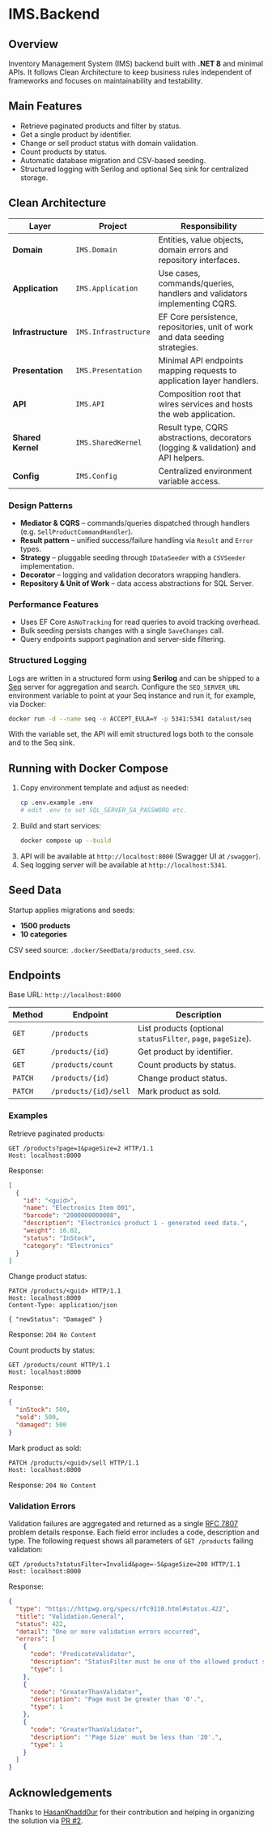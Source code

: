 # IMS.Backend

## Overview
Inventory Management System (IMS) backend built with **.NET 8** and minimal APIs. It follows Clean Architecture to keep business rules independent of frameworks and focuses on maintainability and testability.

## Main Features
- Retrieve paginated products and filter by status.
- Get a single product by identifier.
- Change or sell product status with domain validation.
- Count products by status.
- Automatic database migration and CSV-based seeding.
- Structured logging with Serilog and optional Seq sink for centralized storage.


## Clean Architecture
| Layer | Project | Responsibility |
|-------|---------|---------------|
| **Domain** | `IMS.Domain` | Entities, value objects, domain errors and repository interfaces. |
| **Application** | `IMS.Application` | Use cases, commands/queries, handlers and validators implementing CQRS. |
| **Infrastructure** | `IMS.Infrastructure` | EF Core persistence, repositories, unit of work and data seeding strategies. |
| **Presentation** | `IMS.Presentation` | Minimal API endpoints mapping requests to application layer handlers. |
| **API** | `IMS.API` | Composition root that wires services and hosts the web application. |
| **Shared Kernel** | `IMS.SharedKernel` | Result type, CQRS abstractions, decorators (logging & validation) and API helpers. |
| **Config** | `IMS.Config` | Centralized environment variable access. |

### Design Patterns
- **Mediator & CQRS** – commands/queries dispatched through handlers (e.g. `SellProductCommandHandler`).
- **Result pattern** – unified success/failure handling via `Result` and `Error` types.
- **Strategy** – pluggable seeding through `IDataSeeder` with a `CSVSeeder` implementation.
- **Decorator** – logging and validation decorators wrapping handlers.
- **Repository & Unit of Work** – data access abstractions for SQL Server.

### Performance Features
- Uses EF Core `AsNoTracking` for read queries to avoid tracking overhead.
- Bulk seeding persists changes with a single `SaveChanges` call.
- Query endpoints support pagination and server-side filtering.

### Structured Logging
Logs are written in a structured form using **Serilog** and can be shipped to a
[Seq](https://datalust.co/seq) server for aggregation and search. Configure the
`SEQ_SERVER_URL` environment variable to point at your Seq instance and run it,
for example, via Docker:

```bash
docker run -d --name seq -e ACCEPT_EULA=Y -p 5341:5341 datalust/seq
```

With the variable set, the API will emit structured logs both to the console and
to the Seq sink.

## Running with Docker Compose
1. Copy environment template and adjust as needed:
   ```bash
   cp .env.example .env
   # edit .env to set SQL_SERVER_SA_PASSWORD etc.
   ```
2. Build and start services:
   ```bash
   docker compose up --build
   ```
3. API will be available at `http://localhost:8000` (Swagger UI at `/swagger`).
4. Seq logging server will be available at `http://localhost:5341`.

## Seed Data
Startup applies migrations and seeds:
- **1500 products**
- **10 categories**

CSV seed source: `.docker/SeedData/products_seed.csv`.

## Endpoints
Base URL: `http://localhost:8000`

| Method | Endpoint | Description |
|--------|---------|-------------|
| `GET` | `/products` | List products (optional `statusFilter`, `page`, `pageSize`). |
| `GET` | `/products/{id}` | Get product by identifier. |
| `GET` | `/products/count` | Count products by status. |
| `PATCH` | `/products/{id}` | Change product status. |
| `PATCH` | `/products/{id}/sell` | Mark product as sold. |

### Examples
Retrieve paginated products:
```http
GET /products?page=1&pageSize=2 HTTP/1.1
Host: localhost:8000
```
Response:
```json
[
  {
    "id": "<guid>",
    "name": "Electronics Item 001",
    "barcode": "2000000000008",
    "description": "Electronics product 1 - generated seed data.",
    "weight": 16.02,
    "status": "InStock",
    "category": "Electronics"
  }
]
```

Change product status:
```http
PATCH /products/<guid> HTTP/1.1
Host: localhost:8000
Content-Type: application/json

{ "newStatus": "Damaged" }
```
Response: `204 No Content`

Count products by status:
```http
GET /products/count HTTP/1.1
Host: localhost:8000
```
Response:
```json
{
  "inStock": 500,
  "sold": 500,
  "damaged": 500
}
```

Mark product as sold:
```http
PATCH /products/<guid>/sell HTTP/1.1
Host: localhost:8000
```
Response: `204 No Content`

### Validation Errors
Validation failures are aggregated and returned as a single
[RFC 7807](https://datatracker.ietf.org/doc/html/rfc7807) problem details
response. Each field error includes a code, description and type. The following
request shows all parameters of `GET /products` failing validation:

```http
GET /products?statusFilter=Invalid&page=-5&pageSize=200 HTTP/1.1
Host: localhost:8000
```

Response:

```json
{
  "type": "https://httpwg.org/specs/rfc9110.html#status.422",
  "title": "Validation.General",
  "status": 422,
  "detail": "One or more validation errors occurred",
  "errors": [
    {
      "code": "PredicateValidator",
      "description": "StatusFilter must be one of the allowed product statuses (InStock, Sold, Damaged).",
      "type": 1
    },
    {
      "code": "GreaterThanValidator",
      "description": "Page must be greater than '0'.",
      "type": 1
    },
    {
      "code": "GreaterThanValidator",
      "description": "'Page Size' must be less than '20'.",
      "type": 1
    }
  ]
}
```

## Acknowledgements
Thanks to [HasanKhadd0ur](https://github.com/HasanKhadd0ur) for their contribution and helping in organizing the solution via [PR #2](https://github.com/Almouhannad/IMS.Backend/pull/2).